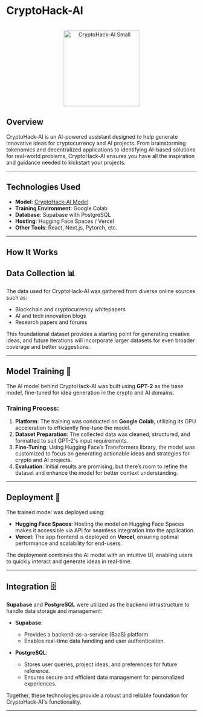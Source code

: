 # CryptoHack-AI
<div align="center">
  <br/>
<img src="https://raw.githubusercontent.com/Chonete-Builders/CryptoHack-AI/main/CryptoStarkLogo.png" alt="CryptoHack-AI Small" width="200" />
</div>

## Overview

CryptoHack-AI is an AI-powered assistant designed to help generate innovative ideas for cryptocurrency and AI projects. From brainstorming tokenomics and decentralized applications to identifying AI-based solutions for real-world problems, CryptoHack-AI ensures you have all the inspiration and guidance needed to kickstart your projects.  

---

## Technologies Used
- **Model**: [CryptoHack-AI Model](https://huggingface.co/jsandinoDev/CryptoHack-AI_gpt2)
- **Training Environment**: Google Colab
- **Database**: Supabase with PostgreSQL
- **Hosting**: Hugging Face Spaces / Vercel
- **Other Tools**: React, Next.js, Pytorch, etc.

---

## How It Works

## **Data Collection** 📊  
The data used for CryptoHack-AI was gathered from diverse online sources such as:  
- Blockchain and cryptocurrency whitepapers  
- AI and tech innovation blogs  
- Research papers and forums  

This foundational dataset provides a starting point for generating creative ideas, and future iterations will incorporate larger datasets for even broader coverage and better suggestions.

---

## **Model Training** 🧠  
The AI model behind CryptoHack-AI was built using **GPT-2** as the base model, fine-tuned for idea generation in the crypto and AI domains.

### Training Process:  
1. **Platform**: The training was conducted on **Google Colab**, utilizing its GPU acceleration to efficiently fine-tune the model.  
2. **Dataset Preparation**: The collected data was cleaned, structured, and formatted to suit GPT-2's input requirements.  
3. **Fine-Tuning**: Using Hugging Face’s Transformers library, the model was customized to focus on generating actionable ideas and strategies for crypto and AI projects.  
4. **Evaluation**: Initial results are promising, but there’s room to refine the dataset and enhance the model for better context understanding.

---

## **Deployment** 🚀  
The trained model was deployed using:  
- **Hugging Face Spaces**: Hosting the model on Hugging Face Spaces makes it accessible via API for seamless integration into the application.  
- **Vercel**: The app frontend is deployed on **Vercel**, ensuring optimal performance and scalability for end-users.  

The deployment combines the AI model with an intuitive UI, enabling users to quickly interact and generate ideas in real-time.

---

## **Integration** 🗄️  
**Supabase** and **PostgreSQL** were utilized as the backend infrastructure to handle data storage and management:  

- **Supabase**:  
  - Provides a backend-as-a-service (BaaS) platform.  
  - Enables real-time data handling and user authentication.  

- **PostgreSQL**:  
  - Stores user queries, project ideas, and preferences for future reference.  
  - Ensures secure and efficient data management for personalized experiences.  

Together, these technologies provide a robust and reliable foundation for CryptoHack-AI's functionality.

---

